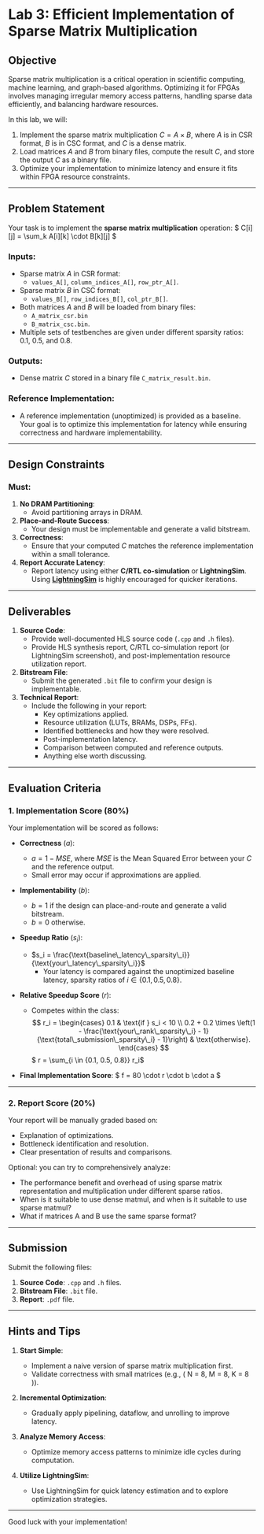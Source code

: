 # Lab 3: Efficient Implementation of Sparse Matrix Multiplication

## Objective

Sparse matrix multiplication is a critical operation in scientific computing, machine learning, and graph-based algorithms. Optimizing it for FPGAs involves managing irregular memory access patterns, handling sparse data efficiently, and balancing hardware resources.

In this lab, we will:

1. Implement the sparse matrix multiplication $C = A \times B$, where $A$ is in CSR format, $B$ is in CSC format, and $C$ is a dense matrix.
2. Load matrices $A$ and $B$ from binary files, compute the result $C$, and store the output $C$ as a binary file.
3. Optimize your implementation to minimize latency and ensure it fits within FPGA resource constraints.

---

## Problem Statement

Your task is to implement the **sparse matrix multiplication** operation:
$
C[i][j] = \sum_k A[i][k] \cdot B[k][j]
$

### Inputs:

- Sparse matrix $A$ in CSR format:
  - `values_A[]`, `column_indices_A[]`, `row_ptr_A[]`.
- Sparse matrix $B$ in CSC format:
  - `values_B[]`, `row_indices_B[]`, `col_ptr_B[]`.
- Both matrices $A$ and $B$ will be loaded from binary files:
  - `A_matrix_csr.bin`
  - `B_matrix_csc.bin`.
- Multiple sets of testbenches are given under different sparsity ratios: 0.1, 0.5, and 0.8.

### Outputs:

- Dense matrix $C$ stored in a binary file `C_matrix_result.bin`.

### Reference Implementation:

- A reference implementation (unoptimized) is provided as a baseline. Your goal is to optimize this implementation for latency while ensuring correctness and hardware implementability.

---

## Design Constraints

### Must:

1. **No DRAM Partitioning**:
   - Avoid partitioning arrays in DRAM.
2. **Place-and-Route Success**:
   - Your design must be implementable and generate a valid bitstream.
3. **Correctness**:
   - Ensure that your computed $C$ matches the reference implementation within a small tolerance.
4. **Report Accurate Latency**:
   - Report latency using either **C/RTL co-simulation** or **LightningSim**. Using [**LightningSim**](https://github.com/sharc-lab/LightningSim) is highly encouraged for quicker iterations.

---

## Deliverables

1. **Source Code**:
   - Provide well-documented HLS source code (`.cpp` and `.h` files).
   - Provide HLS synthesis report, C/RTL co-simulation report (or LightningSim screenshot), and post-implementation resource utilization report.
2. **Bitstream File**:
   - Submit the generated `.bit` file to confirm your design is implementable.
3. **Technical Report**:
   - Include the following in your report:
     - Key optimizations applied.
     - Resource utilization (LUTs, BRAMs, DSPs, FFs).
     - Identified bottlenecks and how they were resolved.
     - Post-implementation latency.
     - Comparison between computed and reference outputs.
     - Anything else worth discussing.

---

## Evaluation Criteria

### 1. Implementation Score (80%)

Your implementation will be scored as follows:

- **Correctness** ($a$):
  - $a = 1 - MSE$, where $MSE$ is the Mean Squared Error between your $C$ and the reference output.
  - Small error may occur if approximations are applied.

- **Implementability** ($b$):
  - $b = 1$ if the design can place-and-route and generate a valid bitstream.
  - $b = 0$ otherwise.

- **Speedup Ratio** ($s_i$):
  - $s_i = \frac{\text{baseline\_latency\_sparsity\_i}}{\text{your\_latency\_sparsity\_i}}$
    - Your latency is compared against the unoptimized baseline latency, sparsity ratios of $i \in \{ 0.1, 0.5, 0.8 \}$.

- **Relative Speedup Score** ($r$):
  - Competes within the class:
    $$
        r_i =
    \begin{cases} 
    0.1 & \text{if } s_i < 10 \\ 
    0.2 + 0.2 \times \left(1 - \frac{\text{your\_rank\_sparsity\_i} - 1}{\text{total\_submission\_sparsity\_i} - 1}\right) & \text{otherwise}.
    \end{cases}
    $$
    $ r = \sum_{i \in \{0.1, 0.5, 0.8\}} r_i$

- **Final Implementation Score**:
  $
  f = 80 \cdot r \cdot b \cdot a
  $

---

### 2. Report Score (20%)

Your report will be manually graded based on:

- Explanation of optimizations.
- Bottleneck identification and resolution.
- Clear presentation of results and comparisons.

Optional: you can try to comprehensively analyze: 
- The performance benefit and overhead of using sparse matrix representation and multiplication under different sparse ratios.
- When is it suitable to use dense matmul, and when is it suitable to use sparse matmul?
- What if matrices A and B use the same sparse format?

---

## Submission

Submit the following files:

1. **Source Code**: `.cpp` and `.h` files.
2. **Bitstream File**: `.bit` file.
3. **Report**: `.pdf` file.

---

## Hints and Tips

1. **Start Simple**:
   - Implement a naive version of sparse matrix multiplication first.
   - Validate correctness with small matrices (e.g., \( N = 8, M = 8, K = 8 \)).

2. **Incremental Optimization**:
   - Gradually apply pipelining, dataflow, and unrolling to improve latency.

3. **Analyze Memory Access**:
   - Optimize memory access patterns to minimize idle cycles during computation.

4. **Utilize LightningSim**:
   - Use LightningSim for quick latency estimation and to explore optimization strategies.

---

Good luck with your implementation!
